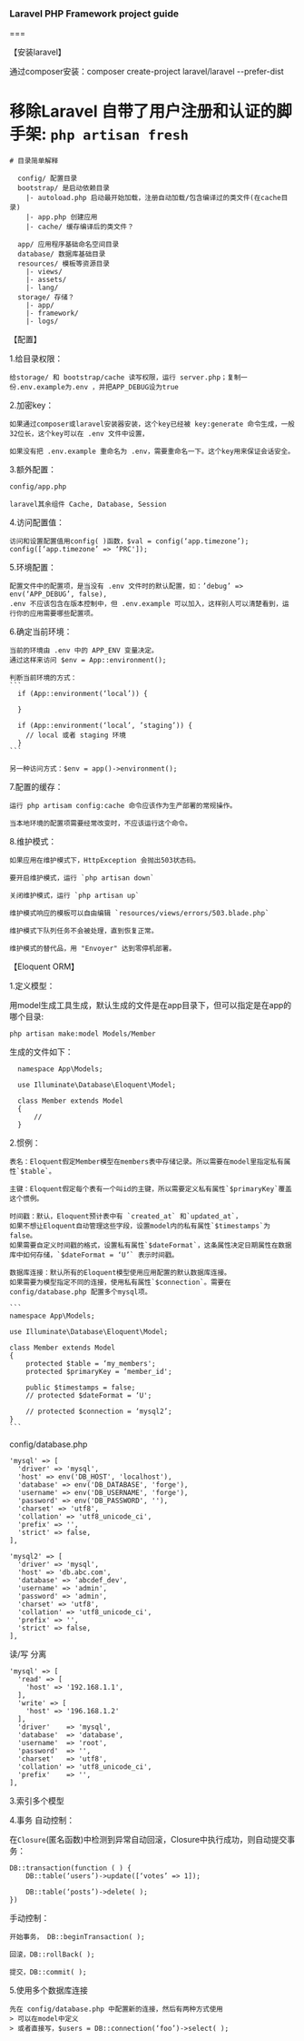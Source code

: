 ### Laravel PHP Framework project guide
===

【安装laravel】

  通过composer安装：composer create-project laravel/laravel --prefer-dist

  # 移除Laravel 自带了用户注册和认证的脚手架: `php artisan fresh`

    # 目录简单解释
  
      config/ 配置目录
      bootstrap/ 是启动依赖目录
        |- autoload.php 启动最开始加载，注册自动加载/包含编译过的类文件(在cache目录)
        |- app.php 创建应用
        |- cache/ 缓存编译后的类文件？
      
      app/ 应用程序基础命名空间目录
      database/ 数据库基础目录
      resources/ 模板等资源目录
        |- views/
        |- assets/
        |- lang/
      storage/ 存储？
        |- app/
        |- framework/
        |- logs/

【配置】

  1.给目录权限：
          
    给storage/ 和 bootstrap/cache 读写权限，运行 server.php；复制一份.env.example为.env ，并把APP_DEBUG设为true

  2.加密key：
          
    如果通过composer或laravel安装器安装，这个key已经被 key:generate 命令生成，一般32位长，这个key可以在 .env 文件中设置，
  
    如果没有把 .env.example 重命名为 .env，需要重命名一下。这个key用来保证会话安全。

  3.额外配置：
    
    config/app.php     
  
    laravel其余组件 Cache, Database, Session

  4.访问配置值：
      
    访问和设置配置值用config( )函数，$val = config(‘app.timezone’);  config([‘app.timezone’ => ‘PRC']);
     
  5.环境配置：
    
    配置文件中的配置项，是当没有 .env 文件时的默认配置，如：’debug’ => env(‘APP_DEBUG’, false),
    .env 不应该包含在版本控制中，但 .env.example 可以加入，这样别人可以清楚看到，运行你的应用需要哪些配置项。

  6.确定当前环境：
    
    当前的环境由 .env 中的 APP_ENV 变量决定。
    通过这样来访问 $env = App::environment();
    
    判断当前环境的方式：
    ```
      if (App::environment(‘local’)) { 
      
      }
      
      if (App::environment(‘local’, ’staging’)) {
        // local 或者 staging 环境
      }
    ```

    另一种访问方式：$env = app()->environment();

  7.配置的缓存：
    
    运行 php artisam config:cache 命令应该作为生产部署的常规操作。
    
    当本地环境的配置项需要经常改变时，不应该运行这个命令。

  8.维护模式：
    
    如果应用在维护模式下，HttpException 会抛出503状态码。

    要开启维护模式，运行 `php artisan down`

    关闭维护模式，运行 `php artisan up`

    维护模式响应的模板可以自由编辑 `resources/views/errors/503.blade.php`

    维护模式下队列任务不会被处理，直到恢复正常。

    维护模式的替代品，用 "Envoyer" 达到零停机部署。

【Eloquent ORM】

  1.定义模型：

  用model生成工具生成，默认生成的文件是在app目录下，但可以指定是在app的哪个目录:

  `php artisan make:model Models/Member`

  生成的文件如下：
    
  ```
    namespace App\Models;

    use Illuminate\Database\Eloquent\Model;

    class Member extends Model
    {
        //
    }
  ```

  2.惯例：

    表名：Eloquent假定Member模型在members表中存储记录。所以需要在model里指定私有属性`$table`。  

    主键：Eloquent假定每个表有一个叫id的主键，所以需要定义私有属性`$primaryKey`覆盖这个惯例。  

    时间戳：默认，Eloquent预计表中有 `created_at` 和`updated_at`，  
    如果不想让Eloquent自动管理这些字段，设置model内的私有属性`$timestamps`为false。  
    如果需要自定义时间戳的格式，设置私有属性`$dateFormat`，这条属性决定日期属性在数据库中如何存储，`$dateFormat = ‘U’` 表示时间戳。  

    数据库连接：默认所有的Eloquent模型使用应用配置的默认数据库连接。  
    如果需要为模型指定不同的连接，使用私有属性`$connection`。需要在 config/database.php 配置多个mysql项。  

    ```
    namespace App\Models;

    use Illuminate\Database\Eloquent\Model;

    class Member extends Model
    {
        protected $table = ‘my_members';
        protected $primaryKey = ‘member_id';
     
        public $timestamps = false;
        // protected $dateFormat = ‘U';
        
        // protected $connection = ‘mysql2’;
    }
    ```

  config/database.php

  ```
  'mysql' => [
    'driver' => 'mysql',
    'host' => env('DB_HOST', 'localhost'),
    'database' => env('DB_DATABASE', 'forge'),
    'username' => env('DB_USERNAME', 'forge'),
    'password' => env('DB_PASSWORD', ''),
    'charset' => 'utf8',
    'collation' => 'utf8_unicode_ci',
    'prefix' => '',
    'strict' => false,
  ],

  'mysql2' => [
    'driver' => 'mysql',
    'host' => 'db.abc.com',
    'database' => ‘abcdef_dev',
    'username' => 'admin',
    'password' => 'admin',
    'charset' => 'utf8',
    'collation' => 'utf8_unicode_ci',
    'prefix' => '',
    'strict' => false,
  ],
  ```

  读/写 分离
   
  ``` 
  'mysql' => [
    'read' => [
      'host' => '192.168.1.1',
    ],
    'write' => [
      'host' => '196.168.1.2'
    ],
    'driver'    => 'mysql',
    'database'  => 'database',
    'username'  => 'root',
    'password'  => '',
    'charset'   => 'utf8',
    'collation' => 'utf8_unicode_ci',
    'prefix'    => '',
  ],
  ```
  
  3.索引多个模型

  4.事务
  自动控制：

  在`Closure`(匿名函数)中检测到异常自动回滚，Closure中执行成功，则自动提交事务：
  
  ```
  DB::transaction(function ( ) {
      DB::table(‘users’)->update([‘votes’ => 1]);

      DB::table(‘posts’)->delete( );
  })
  ```

  手动控制：
    
    开始事务， DB::beginTransaction( );
    
    回滚，DB::rollBack( );
    
    提交，DB::commit( );


  5.使用多个数据库连接

    先在 config/database.php 中配置新的连接，然后有两种方式使用
    > 可以在model中定义
    > 或者直接写，$users = DB::connection(‘foo’)->select( );
    
    
